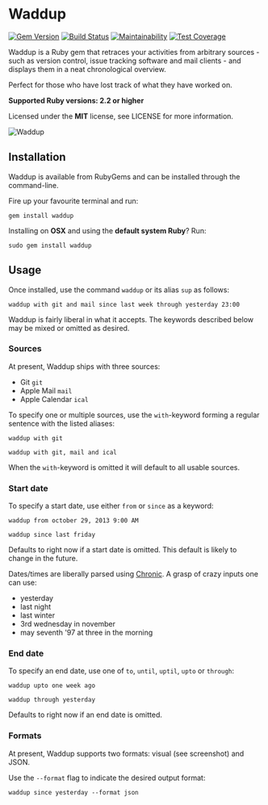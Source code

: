 # Waddup

[![Gem Version](https://img.shields.io/gem/v/waddup.svg)](https://rubygems.org/gems/waddup)
[![Build Status](https://img.shields.io/travis/timkurvers/waddup.svg)](https://travis-ci.org/timkurvers/waddup)
[![Maintainability](https://img.shields.io/codeclimate/maintainability/timkurvers/waddup.svg)](https://codeclimate.com/github/timkurvers/waddup)
[![Test Coverage](https://img.shields.io/codeclimate/coverage/timkurvers/waddup.svg)](https://codeclimate.com/github/timkurvers/waddup)

Waddup is a Ruby gem that retraces your activities from arbitrary sources - such
as version control, issue tracking software and mail clients - and displays them
in a neat chronological overview.

Perfect for those who have lost track of what they have worked on.

**Supported Ruby versions: 2.2 or higher**

Licensed under the **MIT** license, see LICENSE for more information.

![Waddup](https://user-images.githubusercontent.com/378235/27263652-30b4fc90-546e-11e7-80eb-965e33957b1e.png)

## Installation

Waddup is available from RubyGems and can be installed through the command-line.

Fire up your favourite terminal and run:

```shell
gem install waddup
```

Installing on **OSX** and using the **default system Ruby**? Run:

```shell
sudo gem install waddup
```

## Usage

Once installed, use the command `waddup` or its alias `sup` as follows:

```shell
waddup with git and mail since last week through yesterday 23:00
```

Waddup is fairly liberal in what it accepts. The keywords described below may be
mixed or omitted as desired.

### Sources

At present, Waddup ships with three sources:

- Git `git`
- Apple Mail `mail`
- Apple Calendar `ical`

To specify one or multiple sources, use the `with`-keyword forming a regular
sentence with the listed aliases:

```shell
waddup with git
```

```shell
waddup with git, mail and ical
```

When the `with`-keyword is omitted it will default to all usable sources.

### Start date

To specify a start date, use either `from` or `since` as a keyword:

```shell
waddup from october 29, 2013 9:00 AM
```

```shell
waddup since last friday
```

Defaults to right now if a start date is omitted. This default is likely to
change in the future.

Dates/times are liberally parsed using [Chronic]. A grasp of crazy inputs one
can use:

- yesterday
- last night
- last winter
- 3rd wednesday in november
- may seventh '97 at three in the morning

### End date

To specify an end date, use one of `to`, `until`, `uptil`, `upto` or `through`:

```shell
waddup upto one week ago
```

```shell
waddup through yesterday
```

Defaults to right now if an end date is omitted.

### Formats

At present, Waddup supports two formats: visual (see screenshot) and JSON.

Use the `--format` flag to indicate the desired output format:

```shell
waddup since yesterday --format json
```

[Chronic]: https://github.com/mojombo/chronic

